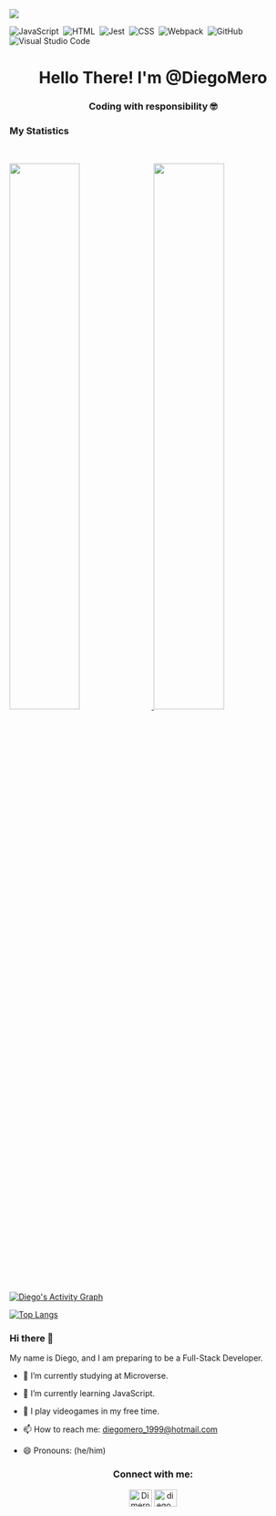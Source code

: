 <a href="https://www.youtube.com/watch?v=dQw4w9WgXcQ"><img src="https://user-images.githubusercontent.com/73097560/115834477-dbab4500-a447-11eb-908a-139a6edaec5c.gif"></a>

![JavaScript](https://img.shields.io/badge/-JavaScript-05122A?style=flat&logo=javascript)&nbsp;
![HTML](https://img.shields.io/badge/-HTML-05122A?style=flat&logo=HTML5)&nbsp;
![Jest](https://img.shields.io/badge/Jest-C21325?style=flat&logo=jest&logoColor=white)&nbsp;
![CSS](https://img.shields.io/badge/-CSS-05122A?style=flat&logo=CSS3&logoColor=1572B6)&nbsp;
![Webpack](https://img.shields.io/badge/Webpack-8DD6F9?style=flat&logo=Webpack&logoColor=white)&nbsp;
![GitHub](https://img.shields.io/badge/-GitHub-05122A?style=flat&logo=github)&nbsp;
![Visual Studio Code](https://img.shields.io/badge/-Visual%20Studio%20Code-05122A?style=flat&logo=visual-studio-code&logoColor=007ACC)&nbsp;

<h1 align="center">Hello There! I'm @DiegoMero</h1>
<h3 align="center">Coding with responsibility 🤓</h3>

### My Statistics

<br/>
<p align="left">
  <a href="https://github.com/DiegoMero/">
  <img width="49.5%" src="https://github-readme-stats.vercel.app/api?username=DiegoMero&show_icons=true&theme=react&hide_border=true" />
    <img width="49.5%" src="https://github-readme-streak-stats.herokuapp.com/?user=DiegoMero&theme=react&hide_border=true" />
  </a>
</p>
<br>

[![Diego's Activity Graph](https://activity-graph.herokuapp.com/graph?username=DiegoMero&custom_title=DiegoMero's%20Contribution%20Graph&theme=react-dark&hide_border=true)](https://github.com/DiegoMero/)

[![Top Langs](https://github-readme-stats.vercel.app/api/top-langs/?username=DiegoMero&theme=react&layout=compact&card_width=1000)](https://github.com/DiegoMero/github-readme-stats)

### Hi there 👋

My name is Diego, and I am preparing to be a Full-Stack Developer.

- 🔭 I’m currently studying at Microverse.

- 🌱 I’m currently learning JavaScript.

- 💬 I play videogames in my free time.

- 📫 How to reach me: diegomero_1999@hotmail.com

- 😄 Pronouns: (he/him)

<h3 align="center">Connect with me:</h3>
<p align="center">
<a href="https://twitter.com/Dimero18" target="blank"><img align="center" src="https://cdn.jsdelivr.net/npm/simple-icons@3.0.1/icons/twitter.svg" alt="Dimero18" height="30" width="40" /></a>
<a href="https://www.instagram.com/diego_mero" target="blank"><img align="center" src="https://cdn.jsdelivr.net/npm/simple-icons@3.0.1/icons/instagram.svg" alt="diego_mero" height="30" width="40" /></a>
</p>
